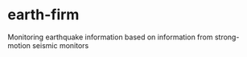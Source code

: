 # earth-firm
 Monitoring earthquake information based on information from strong-motion seismic monitors

